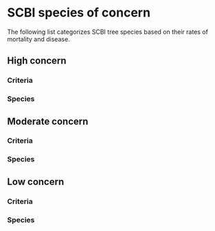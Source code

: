# SCBI species of concern
The following list categorizes SCBI tree species based on their rates of mortality and disease.

## High concern
### Criteria
### Species


## Moderate concern
### Criteria
### Species

## Low concern
### Criteria
### Species
